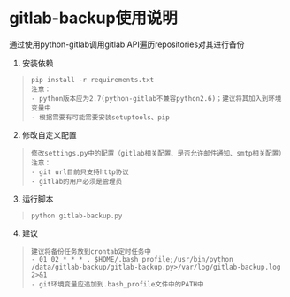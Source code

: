 # gitlab-backup使用说明

通过使用python-gitlab调用gitlab API遍历repositories对其进行备份

1. 安装依赖
> ```
> pip install -r requirements.txt
> 注意：
> - python版本应为2.7(python-gitlab不兼容python2.6)；建议将其加入到环境变量中
> - 根据需要有可能需要安装setuptools、pip
> ```

2. 修改自定义配置
> ```
> 修改settings.py中的配置（gitlab相关配置、是否允许邮件通知、smtp相关配置）
> 注意：
> - git url目前只支持http协议
> - gitlab的用户必须是管理员
> ```

3. 运行脚本
> ```
> python gitlab-backup.py
> ```

4. 建议
> ```
> 建议将备份任务放到crontab定时任务中
> - 01 02 * * * . $HOME/.bash_profile;/usr/bin/python /data/gitlab-backup/gitlab-backup.py>/var/log/gitlab-backup.log 2>&1
> - git环境变量应追加到.bash_profile文件中的PATH中
> ```